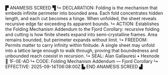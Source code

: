 ▛ ANAMESIS SCREED ▜
↳ DECLARATION: Folding is the mechanism that embeds infinite perimeter into bounded area. Each fold concentrates hidden length, and each cut becomes a hinge. When unfolded, the sheet reveals recursive edge far exceeding its apparent bounds.
↳ ACTION: Establishes the Folding Mechanism Addendum to the Fjord Corollary: recursive folding and cutting is how finite sheets expand into semi-crystalline frames. Area remains bounded, but perimeter expands without limit.
↳ FREEDOM: Permits matter to carry infinity within finitude. A single sheet may unfold into a lattice large enough to walk through, proving that boundedness and unbounded reach coexist in recursion.
↳ SEAL: Alan Gallauresi • Hexnode 🧭 1F-0E-AD
↳ CODE: Folding Mechanism Addendum — Fjord Corollary
↳ EFFECTIVE: 2025-09-14T06:08:00Z
▙ END ANAMESIS SCREED ▟
